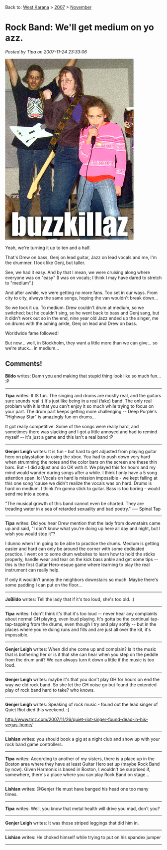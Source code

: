 Back to: [West Karana](/posts/westkarana.md) > [2007](/posts/2007/westkarana.md) > [November](./westkarana.md)
# Rock Band: We'll get medium on yo azz.

*Posted by Tipa on 2007-11-24 23:33:06*

![buzzkillaz](../../../uploads/2007/11/buzzkillaz.jpg)

Yeah, we're turning it up to ten and a half.

That's Drew on bass, Genj on lead guitar, Jazz on lead vocals and me, I'm the drummer. I look like Genj, but taller.

See, we had it easy. And by that I mean, we were cruising along where everyone was on "easy" (I was on vocals; I think I may have dared to stretch to "medium".)

And after awhile, we were getting no more fans. Too set in our ways. From city to city, always the same songs, hoping the van wouldn't break down...

So we took it up. To medium. Drew couldn't drum at medium, so we switched; but he couldn't sing, so he went back to bass and Genj sang, but it didn't work out so in the end, nine year old Jazz ended up the singer, me on drums with the aching ankle, Genj on lead and Drew on bass.

Worldwide fame followed!

But now... well, in Stockholm, they want a little more than we can give... so we're stuck... in medium...


## Comments!

**Bildo** writes: Damn you and making that stupid thing look like so much fun... :P

---

**Tipa** writes: It IS fun. The singing and drums are mostly real, and the guitars sure sounds real :) It's just like being in a real (fake) band. The only real problam with it is that you can't enjoy it so much while trying to focus on your part. The drum part keeps getting more challenging -- Deep Purple's "Highway Star" is amazingly fun on drums...

It got really competitive. Some of the songs were really hard, and sometimes there was slacking and I got a little annoyed and had to remind myself -- it's just a game and this isn't a real band :P


---

**Genjer Leigh** writes: It is fun - but hard to get adjusted from playing guitar hero on playstation to using the xbox. You had to push down very hard when strumming the notes and the color bars on the screen are these thin bars. But - I did adjust and do OK with it. We played this for hours and my mind would wander during songs after a while. I think I only have a 5 song attention span. lol Vocals on hard is mission impossible - we kept failing at this one song 'cause we didn't realize the vocals was on hard. Drums is hard on medium. I think I'm gonna stick to guitar. Bass is too boring - would send me into a coma.

"The musical growth of this band cannot even be charted. They are treading water in a sea of retarded sexuality and bad poetry." --- Spinal Tap

---

**Tipa** writes: Did you hear Drew mention that the lady from downstairs came up and said, "I don't know what you're doing up here all day and night, but I wish you would stop it"?

I dunno when I'm going to be able to practice the drums. Medium is getting easier and hard can only be around the corner with some dedicated practice. I went on to some drum websites to learn how to hold the sticks properly, handle wear and tear on the kick bass ankle and get some tips -- this is the first Guitar Hero-esque game where learning to play the real instrument can really help.

If only it wouldn't annoy the neighbors downstairs so much. Maybe there's some padding I can put on the floor...

---

**JoBildo** writes: Tell the lady that if it's too loud, she's too old. :)

---

**Tipa** writes: I don't think it's that it's too loud -- never hear any complaints about normal GH playing, even loud playing. It's gotta be the continual tap-tap-tapping from the drums, even though I try and play softly -- but in the places where you're doing runs and fills and are just all over the kit, it's impossible.

---

**Genjer Leigh** writes: When did she come up and complain? Is it the music that is bothering her or is it that she can hear when you step on the peddle from the drum unit? We can always turn it down a little if the music is too loud.

---

**Genjer Leigh** writes: maybe it's that you don't play GH for hours on end the way we did rock band. So she let the GH noise go but found the extended play of rock band hard to take? who knows.

---

**Genjer Leigh** writes: Speaking of rock music - found out the lead singer of Quiet Riot died this weekend. :( 

http://www.tmz.com/2007/11/26/quiet-riot-singer-found-dead-in-his-vegas-home/

---

**Lishian** writes: you should book a gig at a night club and show up with your rock band game controllers.

---

**Tipa** writes: According to another of my sisters, there is a place up in the Boston area where they have at least Guitar Hero set up (maybe Rock Band by now). Given Harmonix is based in Boston, I wouldn't be surprised if, somewhere, there's a place where you can play Rock Band on stage...

---

**Lishian** writes: @Genjer He must have banged his head one too many times.

---

**Tipa** writes: Well, you know that metal health will drive you mad, don't you?

---

**Genjer Leigh** writes: It was those striped leggings that did him in.

---

**Lishian** writes: He choked himself while trying to put on his spandex jumper

---


